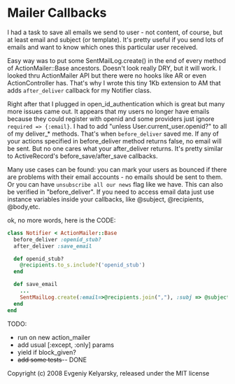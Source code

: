 Mailer Callbacks
================


I had a task to save all emails we send to user - not content, of course, but at least email and subject (or template). It's pretty useful if you send lots of emails and want to know which ones this particular user received. 

Easy way was to put some SentMailLog.create() in the end of every method of ActionMailer::Base ancestors. Doesn't look really DRY, but it will work. I looked thru ActionMailer API but there were no hooks like AR or even ActionController has. That's why I wrote this tiny 1Kb extension to AM that adds `after_deliver` callback for my Notifier class.

Right after that I plugged in open_id_authentication which is great but many more issues came out. It appears that my users no longer have emails because they could register with openid and some providers just ignore `required => {:email}`. I had to add "unless User.current_user.openid?" to all of my deliver_* methods.  That's when `before_deliver` saved me. If any of your actions specified in before_deliver method returns false, no email will be sent. But no one cares what your after_deliver returns. It's pretty similar to ActiveRecord's before_save/after_save callbacks.

Many use cases can be found: you can mark your users as bounced if there are problems with their email accounts - no emails should be sent to them. Or you can have `unsubscribe all our news` flag like we have. This can also be verified in "before_deliver". If you need to access email data just use instance variables inside your callbacks, like @subject, @recipients, @body,etc.

ok, no more words, here is the CODE:

```ruby
class Notifier < ActionMailer::Base
  before_deliver :openid_stub?
  after_deliver :save_email

  def openid_stub?
    @recipients.to_s.include?('openid_stub')
  end

  def save_email
    ...
    SentMailLog.create(:email=>@recipients.join(","), :subj => @subject)
  end
end
```

TODO:
- run on new action_mailer
- add usual [:except, :only] params
- yield if block_given?
- <strike>add some tests</strike>-- DONE

Copyright (c) 2008 Evgeniy Kelyarsky, released under the MIT license

